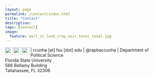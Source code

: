 ```yaml
---
layout: page
permalink: /contact/index.html
title: "Contact"
description:
tags: [contact]
image:
  feature: wall_st_lund_crop_noir_tonal_tonal.jpg
---
```


<img src="../images/email_icon.png" style="width: 25px;" align="left"> | rcunha [at] fsu [dot] edu 
<img src="../images/twitter_icon.png" style="width: 25px;" align="left"> | @raphaccunha 
<img src="../images/mailing_icon.png" style="width: 25px;" align="left"> | Department of Political Science<br>Florida State University<br>566 Bellamy Building<br>Tallahassee, FL 32306
